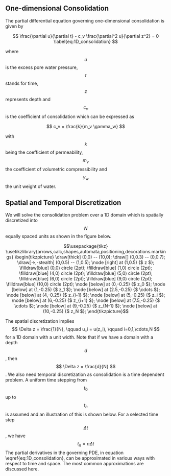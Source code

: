 ## One-dimensional Consolidation

The partial differential equation governing one-dimensional consolidation is given by

$$
\frac{\partial u}{\partial t} - c_v \frac{\partial^2 u}{\partial z^2} = 0
\label{eq:1D_consolidation}
$$

where $$ u $$ is the excess pore water pressure, $$ t $$ stands for time, $$ z $$ represents depth and $$ c_v $$ is the coefficient of consolidation which can be expressed as

$$
c_v = \frac{k}{m_v \gamma_w}
$$

with $$ k $$ being the coefficient of permeability, $$ m_v $$ the coefficient of volumetric compressibility and $$ \gamma_w $$ the unit weight of water.

## Spatial and Temporal Discretization

We will solve the consolidation problem over a 1D domain which is spatially discretized into $$ N $$ equally spaced units as shown in the figure below.

$$\usepackage{tikz}
\usetikzlibrary{arrows,calc,shapes,automata,positioning,decorations.markings}	
\begin{tikzpicture}
\draw[thick] (0,0) -- (10,0);
\draw[] (0,0.3) -- (0,0.7);
\draw[->,-stealth] (0,0.5) -- (1,0.5);
\node [right] at (1,0.5) {$ z $};
\filldraw[blue] (0,0) circle (2pt);
\filldraw[blue] (1,0) circle (2pt);
\filldraw[blue] (4,0) circle (2pt);
\filldraw[blue] (5,0) circle (2pt);
\filldraw[blue] (6,0) circle (2pt);
\filldraw[blue] (9,0) circle (2pt);
\filldraw[blue] (10,0) circle (2pt);
\node [below] at (0,-0.25) {$ z_0 $};
\node [below] at (1,-0.25) {$ z_1 $};
\node [below] at (2.5,-0.25) {$ \cdots $};
\node [below] at (4,-0.25) {$ z_{i-1} $};
\node [below] at (5,-0.25) {$ z_i $};
\node [below] at (6,-0.25) {$ z_{i+1} $};
\node [below] at (7.5,-0.25) {$ \cdots $};
\node [below] at (9,-0.25) {$ z_{N-1} $};
\node [below] at (10,-0.25) {$ z_N $};
\end{tikzpicture}$$

The spatial discretization implies
$$
\Delta z = \frac{1}{N}, \qquad u_i = u(z_i), \qquad i=0,1,\cdots,N 
$$
for a 1D domain with a unit width. Note that if we have a domain with a depth $$ d $$, then $$ \Delta z = \frac{d}{N} $$. We also need temporal discretization as consolidation is a time dependent problem. A uniform time stepping from $$ t_0 $$ up to $$ t_n $$ is assumed and an illustration of this is shown below. For a selected time step $$ \Delta t $$, we have
$$
t_n = n\Delta t
$$
The partial derivatives in the governing PDE, in equation \eqref{eq:1D_consolidation}, can be approximated in various ways with respect to time and space. The most common approximations are discussed here.

